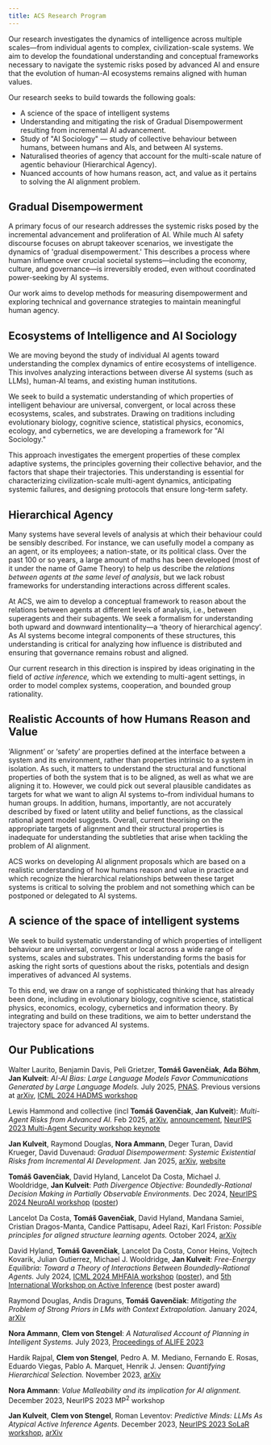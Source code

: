 ```yaml
---
title: ACS Research Program
---
```


Our research investigates the dynamics of intelligence across multiple scales—from individual agents to complex, civilization-scale systems. We aim to develop the foundational understanding and conceptual frameworks necessary to navigate the systemic risks posed by advanced AI and ensure that the evolution of human-AI ecosystems remains aligned with human values.

Our research seeks to build towards the following goals:

* A science of the space of intelligent systems
* Understanding and mitigating the risk of Gradual Disempowerment resulting from incremental AI advancement.
* Study of "AI Sociology" — study of collective behaviour between humans, between humans and AIs, and between AI systems.
* Naturalised theories of agency that account for the multi-scale nature of agentic behaviour (Hierarchical Agency).
* Nuanced accounts of how humans reason, act, and value as it pertains to solving the AI alignment problem.

## Gradual Disempowerment 

A primary focus of our research addresses the systemic risks posed by the incremental advancement and proliferation of AI. While much AI safety discourse focuses on abrupt takeover scenarios, we investigate the dynamics of 'gradual disempowerment.' This describes a process where human influence over crucial societal systems—including the economy, culture, and governance—is irreversibly eroded, even without coordinated power-seeking by AI systems.

 Our work aims to develop methods for measuring disempowerment and exploring technical and governance strategies to maintain meaningful human agency.

## Ecosystems of Intelligence and AI Sociology

We are moving beyond the study of individual AI agents toward understanding the complex dynamics of entire ecosystems of intelligence. This involves analyzing interactions between diverse AI systems (such as LLMs), human-AI teams, and existing human institutions.

We seek to build a systematic understanding of which properties of intelligent behaviour are universal, convergent, or local across these ecosystems, scales, and substrates. Drawing on traditions including evolutionary biology, cognitive science, statistical physics, economics, ecology, and cybernetics, we are developing a framework for "AI Sociology."

This approach investigates the emergent properties of these complex adaptive systems, the principles governing their collective behavior, and the factors that shape their trajectories. This understanding is essential for characterizing civilization-scale multi-agent dynamics, anticipating systemic failures, and designing protocols that ensure long-term safety.

## Hierarchical Agency 

Many systems have several levels of analysis at which their behaviour could be sensibly described. For instance, we can usefully model a company as an agent, or its employees; a nation-state, or its political class. Over the past 100 or so years, a large amount of maths has been developed (most of it under the name of Game Theory) to help us describe the *relations between agents at the same level of analysis*, but we lack robust frameworks for understanding interactions across different scales.

At ACS, we aim to develop a conceptual framework to reason about the relations between agents at different levels of analysis, i.e., between superagents and their subagents. We seek a formalism for understanding both upward and downward intentionality—a ‘theory of hierarchical agency’. As AI systems become integral components of these structures, this understanding is critical for analyzing how influence is distributed and ensuring that governance remains robust and aligned.

Our current research in this direction is inspired by ideas originating in the field of *active inference,* which we extending to multi-agent settings, in order to model complex systems, cooperation, and bounded group rationality.

## Realistic Accounts of how Humans Reason and Value 

‘Alignment’ or ‘safety’ are properties defined at the interface between a system and its environment, rather than properties intrinsic to a system in isolation. As such, it matters to understand the structural and functional properties of both the system that is to be aligned, as well as what we are aligning it to. However, we could pick out several plausible candidates as targets for what we want to align AI systems to–from individual humans to human groups. In addition, humans, importantly, are not accurately described by fixed or latent utility and belief functions, as the classical rational agent model suggests. Overall, current theorising on the appropriate targets of alignment and their structural properties is inadequate for understanding the subtleties that arise when tackling the problem of AI alignment. 

ACS works on developing AI alignment proposals which are based on a realistic understanding of how humans reason and value in practice and which recognize the hierarchical relationships between these target systems is critical to solving the problem and not something which can be postponed or delegated to AI systems.

## A science of the space of intelligent systems

We seek to build systematic understanding of which properties of intelligent behaviour are universal, convergent or local across a wide range of systems, scales and substrates. This understanding forms the basis for asking the right sorts of questions about the risks, potentials and design imperatives of advanced AI systems. 

To this end, we draw on a range of sophisticated thinking that has already been done, including in evolutionary biology, cognitive science, statistical physics, economics, ecology, cybernetics and information theory. By integrating and build on these traditions, we aim to better understand the trajectory space for advanced AI systems.


## <a name="our-publications"></a>Our Publications

Walter Laurito, Benjamin Davis, Peli Grietzer, **Tomáš Gavenčiak**, **Ada Böhm**, **Jan Kulveit**: *AI-AI Bias: Large Language Models Favor Communications Generated by Large Language Models.* July 2025, [PNAS](https://www.pnas.org/doi/10.1073/pnas.2415697122). Previous versions at [arXiv](https://arxiv.org/abs/2407.12856), [ICML 2024 HADMS workshop](https://humans-algs-society.github.io/)

Lewis Hammond and collective (incl **Tomáš Gavenčiak**, **Jan Kulveit**): *Multi-Agent Risks from Advanced AI.* Feb 2025, [arXiv](https://arxiv.org/abs/2502.14143), [announcement](https://www.cooperativeai.com/post/new-report-multi-agent-risks-from-advanced-ai), [NeurIPS 2023 Multi-Agent Security workshop keynote](https://neurips.cc/virtual/2023/82192)

**Jan Kulveit**, Raymond Douglas, **Nora Ammann**, Deger Turan, David Krueger, David Duvenaud: *Gradual Disempowerment: Systemic Existential Risks from Incremental AI Development.* Jan 2025, [arXiv](https://arxiv.org/abs/2501.16946), [website](https://gradual-disempowerment.ai/)

**Tomáš Gavenčiak**, David Hyland, Lancelot Da Costa, Michael J. Wooldridge, **Jan Kulveit**: *Path Divergence Objective: Boundedly-Rational Decision Making in Partially Observable Environments.* Dec 2024, [NeurIPS 2024 NeuroAI workshop](https://openreview.net/group?id=NeurIPS.cc/2024/Workshop/NeuroAI#tab-accept-poster) ([poster](media/PDO-NeuroAI-2024-poster.pdf))

Lancelot Da Costa, **Tomáš Gavenčiak**, David Hyland, Mandana Samiei, Cristian Dragos-Manta, Candice Pattisapu, Adeel Razi, Karl Friston: *Possible principles for aligned structure learning agents.* October 2024, [arXiv](https://arxiv.org/abs/2410.00258)

David Hyland, **Tomáš Gavenčiak**, Lancelot Da Costa, Conor Heins, Vojtech Kovarik, Julian Gutierrez, Michael J. Wooldridge, **Jan Kulveit**: *Free-Energy Equilibria: Toward a Theory of Interactions Between Boundedly-Rational Agents.* July 2024, [ICML 2024 MHFAIA workshop](https://openreview.net/pdf?id=4Ft7DcrjdO) ([poster](media/FEE-ICML-2024-poster.pdf)), and [5th International Workshop on Active Inference](https://iwaiworkshop.github.io/) (best poster award)

Raymond Douglas, Andis Draguns, **Tomáš Gavenčiak**: *Mitigating the Problem of Strong Priors in LMs with Context Extrapolation.* January 2024, [arXiv](https://arxiv.org/abs/2401.17692)

**Nora Ammann**, **Clem von Stengel**: *A Naturalised Account of Planning in Intelligent Systems.* July 2023, [Proceedings of ALIFE 2023](https://direct.mit.edu/isal/proceedings/isal/35/138/116942)

Hardik Rajpal, **Clem von Stengel**, Pedro A. M. Mediano, Fernando E. Rosas, Eduardo Viegas, Pablo A. Marquet, Henrik J. Jensen: *Quantifying Hierarchical Selection.* November 2023, [arXiv](https://arxiv.org/abs/2310.20386)

**Nora Ammann**: *Value Malleability and its implication for AI alignment.* December 2023, NeurIPS 2023 MP<sup>2</sup> workshop

**Jan Kulveit**, **Clem von Stengel**, Roman Leventov: *Predictive Minds: LLMs As Atypical Active Inference Agents.* December 2023, [NeurIPS 2023 SoLaR workshop](https://openreview.net/forum?id=bak7hB0Zv9), [arXiv](https://arxiv.org/abs/2311.10215)
